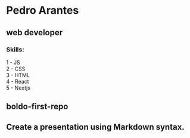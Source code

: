 # Pedro Arantes
## web developer


### Skills:
1 - JS<br>
2 - CSS<br>
3 - HTML<br>
4 - React<br>
5 - Nextjs


## boldo-first-repo
## Create a presentation using Markdown syntax.
